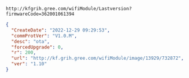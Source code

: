 `http://kfgrih.gree.com/wifiModule/Lastversion?firmwareCode=362001061394`

```json
{
  "CreateDate": "2022-12-29 09:29:53",
  "commProtVer": "V1.0.M",
  "desc": "ota",
  "forcedUpgrade": 0,
  "r": 200,
  "url": "http://kf.grih.gree.com/wifiModule/image/13929/732872",
  "ver": "1.10"
}
```